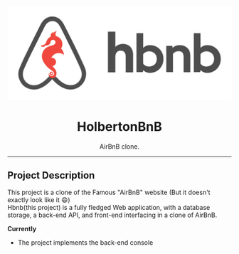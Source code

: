 <p align="center">
	<img src="https://github.com/Bikaze/AirBnB_clone/blob/main/misc_stuff/hbnb.png" alt="HolbertonBnB logo">
</p>

<h1 align="center">HolbertonBnB</h1>
<p align="center">AirBnB clone.</p>

---

## Project Description

This project is a clone of the Famous "AirBnB" website (But it doesn't exactly look like it :smile:)<br>
Hbnb(this project) is a fully fledged Web application, with a database storage, a back-end API, and front-end interfacing in a clone of AirBnB.

**Currently**
- The project implements the back-end console



